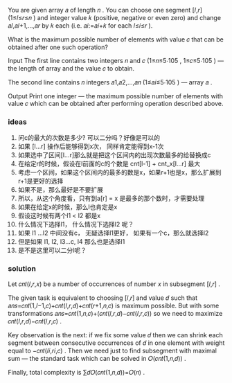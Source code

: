 You are given array 𝑎
of length 𝑛
. You can choose one segment [𝑙,𝑟]
(1≤𝑙≤𝑟≤𝑛
) and integer value 𝑘
(positive, negative or even zero) and change 𝑎𝑙,𝑎𝑙+1,…,𝑎𝑟
by 𝑘
each (i.e. 𝑎𝑖:=𝑎𝑖+𝑘
for each 𝑙≤𝑖≤𝑟
).

What is the maximum possible number of elements with value 𝑐
that can be obtained after one such operation?

Input
The first line contains two integers 𝑛
and 𝑐
(1≤𝑛≤5⋅105
, 1≤𝑐≤5⋅105
) — the length of array and the value 𝑐
to obtain.

The second line contains 𝑛
integers 𝑎1,𝑎2,…,𝑎𝑛
(1≤𝑎𝑖≤5⋅105
) — array 𝑎
.

Output
Print one integer — the maximum possible number of elements with value 𝑐
which can be obtained after performing operation described above.

### ideas

1. 问c的最大的次数是多少? 可以二分吗？好像是可以的
2. 如果 [l...r] 操作后能够得到x次， 同样肯定能得到x-1次
3. 如果选中了区间[l...r]那么就是把这个区间内的出现次数最多的给替换成c
4. 在给定r的时候，假设在l前面的c的个数是 cnt[l-1] + cnt_x[l...r] 最大
5. 考虑一个区间，如果这个区间内的最多的数是x，如果r+1也是x，那么扩展到r+1是更好的选择
6. 如果不是，那么最好是不要扩展
7. 所以，从这个角度看，只有到a[r] = x 是最多的那个数时，才需要处理
8. 如果在给定x的时候，那么l也肯定是x
9. 假设这时候有两个l1 < l2 都是x
10. 什么情况下选择l1， 什么情况下选择l2 呢？
11. 如果 l1 ...l2 中间没有c， 无疑选择l1更好， 如果有一个c，那么就选择l2
12. 但是如果 l1, l2, l3...c, l4 那么也是选择l1
13. 是不是这里可以二分l呢？

### solution

Let 𝑐𝑛𝑡(𝑙,𝑟,𝑥)
be a number of occurrences of number 𝑥
in subsegment [𝑙,𝑟]
.

The given task is equivalent to choosing [𝑙,𝑟]
and value 𝑑
such that 𝑎𝑛𝑠=𝑐𝑛𝑡(1,𝑙−1,𝑐)+𝑐𝑛𝑡(𝑙,𝑟,𝑑)+𝑐𝑛𝑡(𝑟+1,𝑛,𝑐)
is maximum possible. But with some transformations 𝑎𝑛𝑠=𝑐𝑛𝑡(1,𝑛,𝑐)+(𝑐𝑛𝑡(𝑙,𝑟,𝑑)−𝑐𝑛𝑡(𝑙,𝑟,𝑐))
so we need to maximize 𝑐𝑛𝑡(𝑙,𝑟,𝑑)−𝑐𝑛𝑡(𝑙,𝑟,𝑐)
.

Key observation is the next: if we fix some value 𝑑
then we can shrink each segment between consecutive occurrences of 𝑑
in one element with weight equal to −𝑐𝑛𝑡(𝑙𝑖,𝑟𝑖,𝑐)
. Then we need just to find subsegment with maximal sum — the standard task which can be solved in 𝑂(𝑐𝑛𝑡(1,𝑛,𝑑))
.

Finally, total complexity is ∑𝑑𝑂(𝑐𝑛𝑡(1,𝑛,𝑑))=𝑂(𝑛)
.